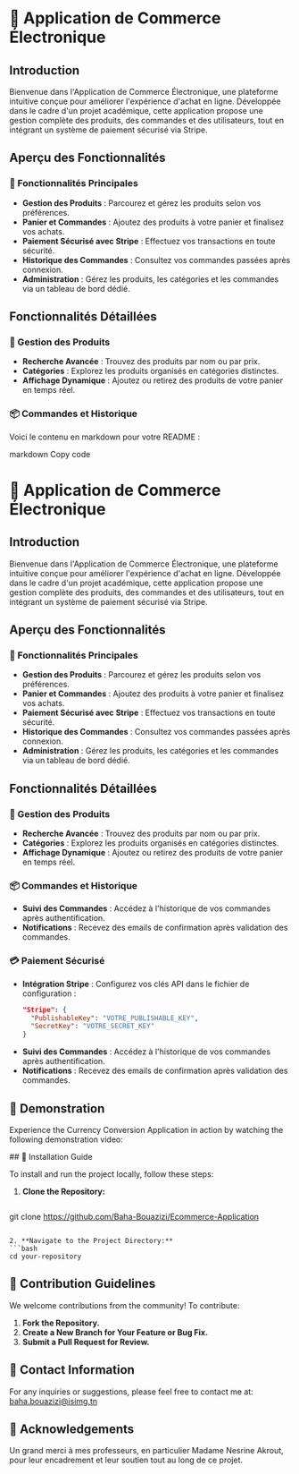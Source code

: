 # 🛒 Application de Commerce Électronique  


## Introduction  

Bienvenue dans l'Application de Commerce Électronique, une plateforme intuitive conçue pour améliorer l'expérience d'achat en ligne. Développée dans le cadre d'un projet académique, cette application propose une gestion complète des produits, des commandes et des utilisateurs, tout en intégrant un système de paiement sécurisé via Stripe.  

## Aperçu des Fonctionnalités  

### 🌟 Fonctionnalités Principales  

- **Gestion des Produits** : Parcourez et gérez les produits selon vos préférences.  
- **Panier et Commandes** : Ajoutez des produits à votre panier et finalisez vos achats.  
- **Paiement Sécurisé avec Stripe** : Effectuez vos transactions en toute sécurité.  
- **Historique des Commandes** : Consultez vos commandes passées après connexion.  
- **Administration** : Gérez les produits, les catégories et les commandes via un tableau de bord dédié.  

## Fonctionnalités Détaillées  

### 🛒 Gestion des Produits  

- **Recherche Avancée** : Trouvez des produits par nom ou par prix.  
- **Catégories** : Explorez les produits organisés en catégories distinctes.  
- **Affichage Dynamique** : Ajoutez ou retirez des produits de votre panier en temps réel.  

### 📦 Commandes et Historique  
Voici le contenu en markdown pour votre README :

markdown
Copy code
# 🛒 Application de Commerce Électronique  

## Introduction  

Bienvenue dans l'Application de Commerce Électronique, une plateforme intuitive conçue pour améliorer l'expérience d'achat en ligne. Développée dans le cadre d'un projet académique, cette application propose une gestion complète des produits, des commandes et des utilisateurs, tout en intégrant un système de paiement sécurisé via Stripe.  

## Aperçu des Fonctionnalités  

### 🌟 Fonctionnalités Principales  

- **Gestion des Produits** : Parcourez et gérez les produits selon vos préférences.  
- **Panier et Commandes** : Ajoutez des produits à votre panier et finalisez vos achats.  
- **Paiement Sécurisé avec Stripe** : Effectuez vos transactions en toute sécurité.  
- **Historique des Commandes** : Consultez vos commandes passées après connexion.  
- **Administration** : Gérez les produits, les catégories et les commandes via un tableau de bord dédié.  

## Fonctionnalités Détaillées  

### 🛒 Gestion des Produits  

- **Recherche Avancée** : Trouvez des produits par nom ou par prix.  
- **Catégories** : Explorez les produits organisés en catégories distinctes.  
- **Affichage Dynamique** : Ajoutez ou retirez des produits de votre panier en temps réel.  

### 📦 Commandes et Historique  

- **Suivi des Commandes** : Accédez à l'historique de vos commandes après authentification.  
- **Notifications** : Recevez des emails de confirmation après validation des commandes.  

### 💳 Paiement Sécurisé  

- **Intégration Stripe** : Configurez vos clés API dans le fichier de configuration :  
  ```json  
  "Stripe": {  
    "PublishableKey": "VOTRE_PUBLISHABLE_KEY",  
    "SecretKey": "VOTRE_SECRET_KEY"  
  }  

- **Suivi des Commandes** : Accédez à l'historique de vos commandes après authentification.  
- **Notifications** : Recevez des emails de confirmation après validation des commandes.  
 
## 🎥 Demonstration

Experience the Currency Conversion Application in action by watching the following demonstration video:

<p align="center">
  <a href="https://youtu.be/GKNtRxA_fG8">
  </a>
</p>
## 🚀 Installation Guide

To install and run the project locally, follow these steps:

1. **Clone the Repository:**
   ```bash
git clone https://github.com/Baha-Bouazizi/Ecommerce-Application  
   ```

2. **Navigate to the Project Directory:**
   ```bash
   cd your-repository
   ```

## 🤝 Contribution Guidelines

We welcome contributions from the community! To contribute:

1. **Fork the Repository.**
2. **Create a New Branch for Your Feature or Bug Fix.**
3. **Submit a Pull Request for Review.**
   
## 📧 Contact Information
For any inquiries or suggestions, please feel free to contact me at: baha.bouazizi@isimg.tn


## 🙏 Acknowledgements
Un grand merci à mes professeurs, en particulier Madame Nesrine Akrout, pour leur encadrement et leur soutien tout au long de ce projet.
